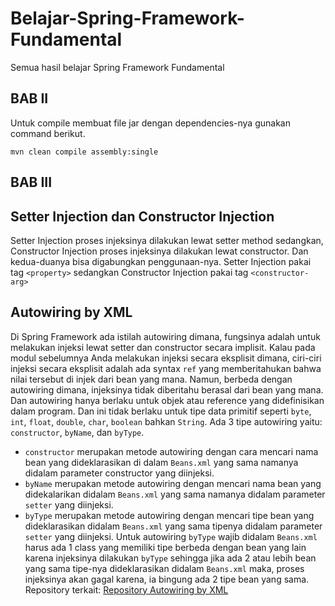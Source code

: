 # Belajar-Spring-Framework-Fundamental
Semua hasil belajar Spring Framework Fundamental

## BAB II
Untuk compile membuat file jar dengan dependencies-nya gunakan command berikut.
```
mvn clean compile assembly:single
```

## BAB III
## Setter Injection dan Constructor Injection
Setter Injection proses injeksinya dilakukan lewat setter method sedangkan, Constructor Injection proses injeksinya
dilakukan lewat constructor. Dan kedua-duanya bisa digabungkan penggunaan-nya. Setter Injection pakai tag `<property>`
sedangkan Constructor Injection pakai tag `<constructor-arg>`

## Autowiring by XML
Di Spring Framework ada istilah autowiring dimana, fungsinya adalah untuk melakukan injeksi lewat setter dan constructor secara implisit. Kalau pada modul sebelumnya Anda melakukan injeksi secara eksplisit dimana, ciri-ciri injeksi secara eksplisit adalah ada syntax `ref` yang memberitahukan bahwa nilai tersebut di injek dari bean yang mana. Namun, berbeda dengan autowiring dimana, injeksinya tidak diberitahu berasal dari bean yang mana. Dan autowiring hanya berlaku untuk objek atau reference yang didefinisikan dalam program. Dan ini tidak berlaku untuk tipe data primitif seperti `byte`, `int`, `float`, `double`, `char`, `boolean` bahkan `String`. Ada 3 tipe autowiring yaitu: `constructor`, `byName`, dan `byType`.
- `constructor` merupakan metode autowiring dengan cara mencari nama bean yang dideklarasikan di dalam `Beans.xml` yang sama namanya didalam parameter constructor yang diinjeksi.
- `byName` merupakan metode autowiring dengan mencari nama bean yang didekalarikan didalam `Beans.xml` yang sama namanya didalam parameter `setter` yang diinjeksi.
- `byType` merupakan metode autowiring dengan mencari tipe bean yang dideklarasikan didalam `Beans.xml` yang sama tipenya didalam parameter `setter` yang diinjeksi. Untuk autowiring `byType` wajib didalam `Beans.xml` harus ada 1 class yang memiliki tipe berbeda dengan bean yang lain karena injeksinya dilakukan `byType` sehingga jika ada 2 atau lebih bean yang sama tipe-nya dideklarasikan didalam `Beans.xml` maka, proses injeksinya akan gagal karena, ia bingung ada 2 tipe bean yang sama. <br />
Repository terkait: [Repository Autowiring by XML](https://github.com/CoderJava/Spring-Framework-Autowiring-by-XML)
